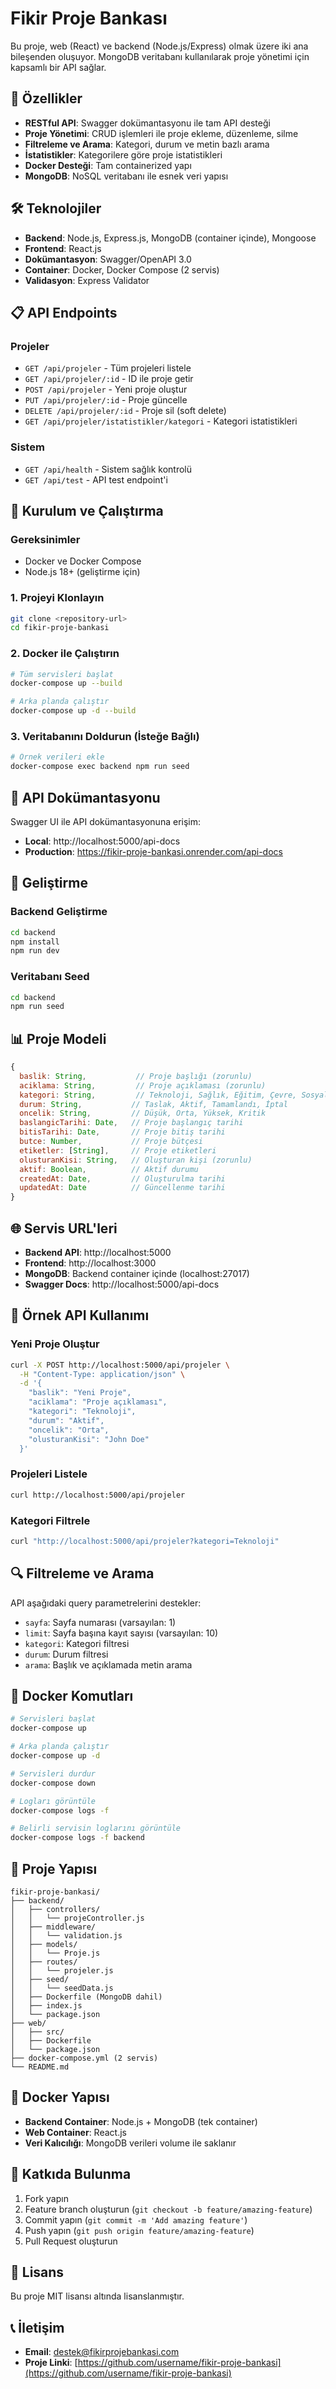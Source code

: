 # Fikir Proje Bankası

Bu proje, web (React) ve backend (Node.js/Express) olmak üzere iki ana bileşenden oluşuyor. MongoDB veritabanı kullanılarak proje yönetimi için kapsamlı bir API sağlar.

## 🚀 Özellikler

- **RESTful API**: Swagger dokümantasyonu ile tam API desteği
- **Proje Yönetimi**: CRUD işlemleri ile proje ekleme, düzenleme, silme
- **Filtreleme ve Arama**: Kategori, durum ve metin bazlı arama
- **İstatistikler**: Kategorilere göre proje istatistikleri
- **Docker Desteği**: Tam containerized yapı
- **MongoDB**: NoSQL veritabanı ile esnek veri yapısı

## 🛠️ Teknolojiler

- **Backend**: Node.js, Express.js, MongoDB (container içinde), Mongoose
- **Frontend**: React.js
- **Dokümantasyon**: Swagger/OpenAPI 3.0
- **Container**: Docker, Docker Compose (2 servis)
- **Validasyon**: Express Validator

## 📋 API Endpoints

### Projeler
- `GET /api/projeler` - Tüm projeleri listele
- `GET /api/projeler/:id` - ID ile proje getir
- `POST /api/projeler` - Yeni proje oluştur
- `PUT /api/projeler/:id` - Proje güncelle
- `DELETE /api/projeler/:id` - Proje sil (soft delete)
- `GET /api/projeler/istatistikler/kategori` - Kategori istatistikleri

### Sistem
- `GET /api/health` - Sistem sağlık kontrolü
- `GET /api/test` - API test endpoint'i

## 🚀 Kurulum ve Çalıştırma

### Gereksinimler
- Docker ve Docker Compose
- Node.js 18+ (geliştirme için)

### 1. Projeyi Klonlayın
```bash
git clone <repository-url>
cd fikir-proje-bankasi
```

### 2. Docker ile Çalıştırın
```bash
# Tüm servisleri başlat
docker-compose up --build

# Arka planda çalıştır
docker-compose up -d --build
```

### 3. Veritabanını Doldurun (İsteğe Bağlı)
```bash
# Örnek verileri ekle
docker-compose exec backend npm run seed
```

## 📖 API Dokümantasyonu

Swagger UI ile API dokümantasyonuna erişim:
- **Local**: http://localhost:5000/api-docs
- **Production**: https://fikir-proje-bankasi.onrender.com/api-docs

## 🔧 Geliştirme

### Backend Geliştirme
```bash
cd backend
npm install
npm run dev
```

### Veritabanı Seed
```bash
cd backend
npm run seed
```

## 📊 Proje Modeli

```javascript
{
  baslik: String,           // Proje başlığı (zorunlu)
  aciklama: String,         // Proje açıklaması (zorunlu)
  kategori: String,         // Teknoloji, Sağlık, Eğitim, Çevre, Sosyal, Diğer
  durum: String,           // Taslak, Aktif, Tamamlandı, İptal
  oncelik: String,         // Düşük, Orta, Yüksek, Kritik
  baslangicTarihi: Date,   // Proje başlangıç tarihi
  bitisTarihi: Date,       // Proje bitiş tarihi
  butce: Number,           // Proje bütçesi
  etiketler: [String],     // Proje etiketleri
  olusturanKisi: String,   // Oluşturan kişi (zorunlu)
  aktif: Boolean,          // Aktif durumu
  createdAt: Date,         // Oluşturulma tarihi
  updatedAt: Date          // Güncellenme tarihi
}
```

## 🌐 Servis URL'leri

- **Backend API**: http://localhost:5000
- **Frontend**: http://localhost:3000
- **MongoDB**: Backend container içinde (localhost:27017)
- **Swagger Docs**: http://localhost:5000/api-docs

## 📝 Örnek API Kullanımı

### Yeni Proje Oluştur
```bash
curl -X POST http://localhost:5000/api/projeler \
  -H "Content-Type: application/json" \
  -d '{
    "baslik": "Yeni Proje",
    "aciklama": "Proje açıklaması",
    "kategori": "Teknoloji",
    "durum": "Aktif",
    "oncelik": "Orta",
    "olusturanKisi": "John Doe"
  }'
```

### Projeleri Listele
```bash
curl http://localhost:5000/api/projeler
```

### Kategori Filtrele
```bash
curl "http://localhost:5000/api/projeler?kategori=Teknoloji"
```

## 🔍 Filtreleme ve Arama

API aşağıdaki query parametrelerini destekler:

- `sayfa`: Sayfa numarası (varsayılan: 1)
- `limit`: Sayfa başına kayıt sayısı (varsayılan: 10)
- `kategori`: Kategori filtresi
- `durum`: Durum filtresi
- `arama`: Başlık ve açıklamada metin arama

## 🐳 Docker Komutları

```bash
# Servisleri başlat
docker-compose up

# Arka planda çalıştır
docker-compose up -d

# Servisleri durdur
docker-compose down

# Logları görüntüle
docker-compose logs -f

# Belirli servisin loglarını görüntüle
docker-compose logs -f backend
```

## 📁 Proje Yapısı

```
fikir-proje-bankasi/
├── backend/
│   ├── controllers/
│   │   └── projeController.js
│   ├── middleware/
│   │   └── validation.js
│   ├── models/
│   │   └── Proje.js
│   ├── routes/
│   │   └── projeler.js
│   ├── seed/
│   │   └── seedData.js
│   ├── Dockerfile (MongoDB dahil)
│   ├── index.js
│   └── package.json
├── web/
│   ├── src/
│   ├── Dockerfile
│   └── package.json
├── docker-compose.yml (2 servis)
└── README.md
```

## 🐳 Docker Yapısı

- **Backend Container**: Node.js + MongoDB (tek container)
- **Web Container**: React.js
- **Veri Kalıcılığı**: MongoDB verileri volume ile saklanır

## 🤝 Katkıda Bulunma

1. Fork yapın
2. Feature branch oluşturun (`git checkout -b feature/amazing-feature`)
3. Commit yapın (`git commit -m 'Add amazing feature'`)
4. Push yapın (`git push origin feature/amazing-feature`)
5. Pull Request oluşturun

## 📄 Lisans

Bu proje MIT lisansı altında lisanslanmıştır.

## 📞 İletişim

- **Email**: destek@fikirprojebankasi.com
- **Proje Linki**: [https://github.com/username/fikir-proje-bankasi](https://github.com/username/fikir-proje-bankasi)
